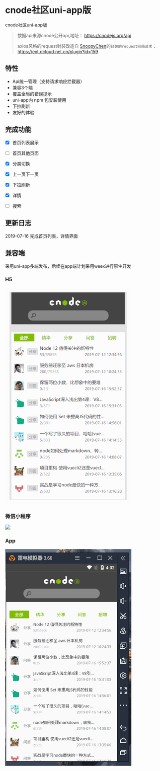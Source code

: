 # cnode社区uni-app版

cnode社区uni-app版

> 数据api来源cnode公开api,地址： https://cnodejs.org/api
>
> axios风格的request封装改造自 [SnoopyChen](https://ext.dcloud.net.cn/publisher?id=1260)的`封装的request网络请求`：https://ext.dcloud.net.cn/plugin?id=159



## 特性

- Api统一管理（支持请求响应拦截器）
- 兼容3个端
- 覆盖全局的错误提示
- uni-app内 npm 包安装使用
- 下拉刷新
- 友好的体验



## 完成功能

- [x] 首页列表展示
- [ ] 首页其他页面
- [x] 分类切换
- [x] 上一页下一页
- [x] 下拉刷新
- [x] 详情
- [ ] 搜索



## 更新日志

2019-07-16 完成首页列表，详情界面



## 兼容端

采用uni-app多端发布，后续在app端计划采用weex进行原生开发

### H5

![](https://github.com/SunSeekerX/uni-app-cnode/raw/master/assets/1.gif)

### 微信小程序

![](https://github.com/SunSeekerX/uni-app-cnode/raw/master/assets/2.gif)

### App

![](https://github.com/SunSeekerX/uni-app-cnode/raw/master/assets/3.gif)